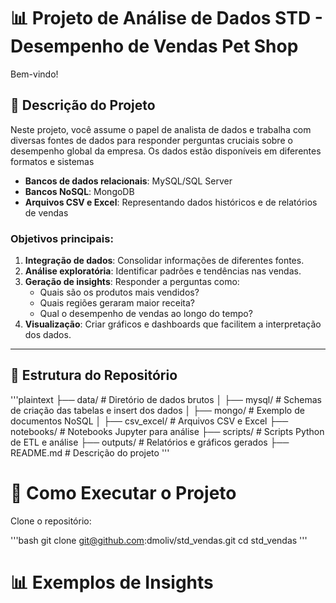 # 📊 Projeto de Análise de Dados STD - Desempenho de Vendas Pet Shop

Bem-vindo!

## 📝 Descrição do Projeto

Neste projeto, você assume o papel de analista de dados e trabalha com diversas fontes de dados para responder perguntas cruciais sobre o desempenho global da empresa. Os dados estão disponíveis em diferentes formatos e sistemas

- **Bancos de dados relacionais**: MySQL/SQL Server
- **Bancos NoSQL**: MongoDB
- **Arquivos CSV e Excel**: Representando dados históricos e de relatórios de vendas

### Objetivos principais:
1. **Integração de dados**: Consolidar informações de diferentes fontes.
2. **Análise exploratória**: Identificar padrões e tendências nas vendas.
3. **Geração de insights**: Responder a perguntas como:
   - Quais são os produtos mais vendidos?
   - Quais regiões geraram maior receita?
   - Qual o desempenho de vendas ao longo do tempo?
4. **Visualização**: Criar gráficos e dashboards que facilitem a interpretação dos dados.

---

## 📁 Estrutura do Repositório

'''plaintext
├── data/                     # Diretório de dados brutos
│   ├── mysql/                # Schemas de criação das tabelas e insert dos dados
│   ├── mongo/                # Exemplo de documentos NoSQL
│   ├── csv_excel/            # Arquivos CSV e Excel
├── notebooks/                # Notebooks Jupyter para análise
├── scripts/                  # Scripts Python de ETL e análise
├── outputs/                  # Relatórios e gráficos gerados
├── README.md                 # Descrição do projeto
'''

# 🚀 Como Executar o Projeto
Clone o repositório:

'''bash
git clone git@github.com:dmoliv/std_vendas.git
cd std_vendas
'''


# 📊 Exemplos de Insights


